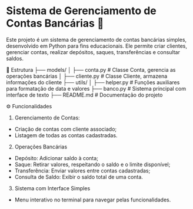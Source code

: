 # Sistema de Gerenciamento de Contas Bancárias 🏦
Este projeto é um sistema de gerenciamento de contas bancárias simples, desenvolvido em Python para fins educacionais.
Ele permite criar clientes, gerenciar contas, realizar depósitos, saques, transferências e consultar saldos. 

📁 Estrutura
├── models/
│   ├── conta.py          # Classe Conta, gerencia as operações bancárias
│   ├── cliente.py        # Classe Cliente, armazena informações do cliente
├── utils/
│   ├── helper.py         # Funções auxiliares para formatação de data e valores
├── banco.py              # Sistema principal com interface de texto
├── README.md             # Documentação do projeto

⚙️ Funcionalidades
1. Gerenciamento de Contas:
  - Criação de contas com cliente associado;
  - Listagem de todas as contas cadastradas.

2. Operações Bancárias
  - Depósito: Adicionar saldo à conta;
  - Saque: Retirar valores, respeitando o saldo e o limite disponível;
  - Transferência: Enviar valores entre contas cadastradas;
  - Consulta de Saldo: Exibir o saldo total de uma conta.

3. Sistema com Interface Simples
  - Menu interativo no terminal para navegar pelas funcionalidades.
